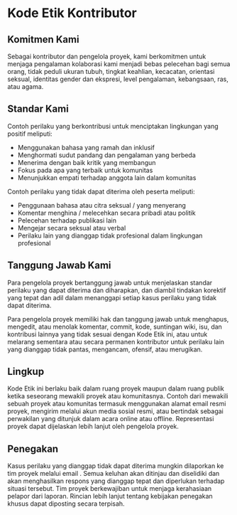 # Kode Etik Kontributor

## Komitmen Kami

Sebagai kontributor dan pengelola proyek, kami berkomitmen untuk menjaga pengalaman kolaborasi kami menjadi bebas pelecehan bagi semua orang, tidak peduli ukuran tubuh, tingkat keahlian, kecacatan, orientasi seksual, identitas gender dan ekspresi, level pengalaman, kebangsaan, ras, atau agama.

## Standar Kami

Contoh perilaku yang berkontribusi untuk menciptakan lingkungan yang positif meliputi:

* Menggunakan bahasa yang ramah dan inklusif
* Menghormati sudut pandang dan pengalaman yang berbeda
* Menerima dengan baik kritik yang membangun
* Fokus pada apa yang terbaik untuk komunitas
* Menunjukkan empati terhadap anggota lain dalam komunitas

Contoh perilaku yang tidak dapat diterima oleh peserta meliputi:

* Penggunaan bahasa atau citra seksual / yang menyerang
* Komentar menghina / melecehkan secara pribadi atau politik
* Pelecehan terhadap publikasi lain
* Mengejar secara seksual atau verbal
* Perilaku lain yang dianggap tidak profesional dalam lingkungan profesional

## Tanggung Jawab Kami

Para pengelola proyek bertanggung jawab untuk menjelaskan standar perilaku yang dapat diterima dan diharapkan, dan diambil tindakan korektif yang tepat dan adil dalam menanggapi setiap kasus perilaku yang tidak dapat diterima.

Para pengelola proyek memiliki hak dan tanggung jawab untuk menghapus, mengedit, atau menolak komentar, commit, kode, suntingan wiki, isu, dan kontribusi lainnya yang tidak sesuai dengan Kode Etik ini, atau untuk melarang sementara atau secara permanen kontributor untuk perilaku lain yang dianggap tidak pantas, mengancam, ofensif, atau merugikan.

## Lingkup

Kode Etik ini berlaku baik dalam ruang proyek maupun dalam ruang publik ketika seseorang mewakili proyek atau komunitasnya. Contoh dari mewakili sebuah proyek atau komunitas termasuk menggunakan alamat email resmi proyek, mengirim melalui akun media sosial resmi, atau bertindak sebagai perwakilan yang ditunjuk dalam acara online atau offline. Representasi proyek dapat dijelaskan lebih lanjut oleh pengelola proyek.

## Penegakan

Kasus perilaku yang dianggap tidak dapat diterima mungkin dilaporkan ke tim proyek melalui email <insert email address>. Semua keluhan akan ditinjau dan diselidiki dan akan menghasilkan respons yang dianggap tepat dan diperlukan terhadap situasi tersebut. Tim proyek berkewajiban untuk menjaga kerahasiaan pelapor dari laporan. Rincian lebih lanjut tentang kebijakan penegakan khusus dapat diposting secara terpisah.

